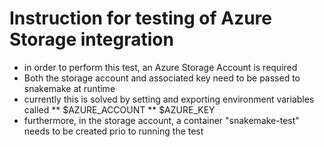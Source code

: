 # Instruction for testing of Azure Storage integration
* in order to perform this test, an Azure Storage Account is required
* Both the storage account and associated key need to be passed to snakemake at runtime
* currently this is solved by setting and exporting environment variables called
** $AZURE_ACCOUNT
** $AZURE_KEY
* furthermore, in the storage account, a container "snakemake-test" needs to be created prio to running the test

